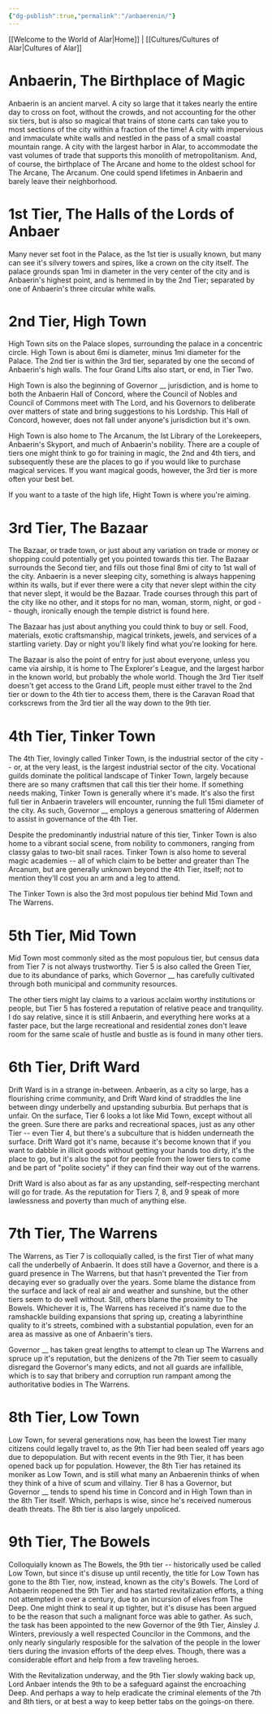 ```yaml
---
{"dg-publish":true,"permalink":"/anbaerenin/"}
---
```


[[Welcome to the World of Alar\|Home]] | [[Cultures/Cultures of Alar\|Cultures of Alar]] 

# Anbaerin, The Birthplace of Magic
Anbaerin is an ancient marvel. A city so large that it takes nearly the entire day to cross on foot, without the crowds, and not accounting for the other six tiers, but is also so magical that trains of stone carts can take you to most sections of the city within a fraction of the time! A city with impervious and immaculate white walls and nestled in the pass of a small coastal mountain range. A city with the largest harbor in Alar, to accommodate the vast volumes of trade that supports this monolith of metropolitanism. And, of course, the birthplace of The Arcane and home to the oldest school for The Arcane, The Arcanum. One could spend lifetimes in Anbaerin and barely leave their neighborhood. 

# 1st Tier, The Halls of the Lords of Anbaer
Many never set foot in the Palace, as the 1st tier is usually known, but many can see it's silvery towers and spires, like a crown on the city itself. The palace grounds span 1mi in diameter in the very center of the city and is Anbaerin's highest point, and is hemmed in by the 2nd Tier; separated by one of Anbaerin's three circular white walls. 

# 2nd Tier, High Town
High Town sits on the Palace slopes, surrounding the palace in a concentric circle. High Town is about 6mi is diameter, minus 1mi diameter for the Palace. The 2nd tier is within the 3rd tier, separated by one the second of Anbaerin's high walls. The four Grand Lifts also start, or end, in Tier Two. 

High Town is also the beginning of Governor __ jurisdiction, and is home to both the Anbaerin Hall of Concord, where the Council of Nobles and Council of Commons meet with The Lord, and his Governors to deliberate over matters of state and bring suggestions to his Lordship. This Hall of Concord, however, does not fall under anyone's jurisdiction but it's own. 

High Town is also home to The Arcanum, the Ist Library of the Lorekeepers, Anbaerin's Skyport, and much of Anbaerin's nobility. There are a couple of tiers one might think to go for training in magic, the 2nd and 4th tiers, and subsequently these are the places to go if you would like to purchase magical services. If you want magical goods, however, the 3rd tier is more often your best bet. 

If you want to a taste of the high life, Hight Town is where you're aiming.

# 3rd Tier, The Bazaar
The Bazaar, or trade town, or just about any variation on trade or money or shopping could potentially get you pointed towards this tier. The Bazaar surrounds the Second tier, and fills out those final 8mi of city to 1st wall of the city. Anbaerin is a never sleeping city, something is always happening within its walls, but if ever there were a city that never slept within the city that never slept, it would be the Bazaar. Trade courses through this part of the city like no other, and it stops for no man, woman, storm, night, or god -- though, ironically enough the temple district is found here. 

The Bazaar has just about anything you could think to buy or sell. Food, materials, exotic craftsmanship, magical trinkets, jewels, and services of a startling variety. Day or night you'll likely find what you're looking for here. 

The Bazaar is also the point of entry for just about everyone, unless you came via airship, it is home to The Explorer's League, and the largest harbor in the known world, but probably the whole world. Though the 3rd Tier itself doesn't get access to the Grand Lift, people must either travel to the 2nd tier or down to the 4th tier to access them, there is the Caravan Road that corkscrews from the 3rd tier all the way down to the 9th tier.

# 4th Tier, Tinker Town
The 4th Tier, lovingly called Tinker Town, is the industrial sector of the city -- or, at the very least, is the largest industrial sector of the city. Vocational guilds dominate the political landscape of Tinker Town, largely because there are so many craftsmen that call this tier their home. If something needs making, Tinker Town is generally where it's made. It's also the first full tier in Anbaerin travelers will encounter, running the full 15mi diameter of the city. As such, Governor __ employs a generous smattering of Aldermen to assist in governance of the 4th Tier.

Despite the predominantly industrial nature of this tier, Tinker Town is also home to a vibrant social scene, from nobility to commoners, ranging from classy galas to two-bit snail races. Tinker Town is also home to several magic academies -- all of which claim to be better and greater than The Arcanum, but are generally unknown beyond the 4th Tier, itself; not to mention they'll cost you an arm and a leg to attend.

The Tinker Town is also the 3rd most populous tier behind Mid Town and The Warrens.

# 5th Tier, Mid Town
Mid Town most commonly sited as the most populous tier, but census data from Tier 7 is not always trustworthy. Tier 5 is also called the Green Tier, due to its abundance of parks, which Governor __ has carefully cultivated through both municipal and community resources. 

The other tiers might lay claims to a various acclaim worthy institutions or people, but Tier 5 has fostered a reputation of relative peace and tranquility. I do say relative, since it is still Anbaerin, and everything here works at a faster pace, but the large recreational and residential zones don't leave room for the same scale of hustle and bustle as is found in many other tiers. 

# 6th Tier, Drift Ward
Drift Ward is in a strange in-between. Anbaerin, as a city so large, has a flourishing crime community, and Drift Ward kind of straddles the line between dingy underbelly and upstanding suburbia. But perhaps that is unfair. On the surface, Tier 6 looks a lot like Mid Town, except without all the green. Sure there are parks and recreational spaces, just as any other Tier -- even Tier 4, but there's a subculture that is hidden underneath the surface. Drift Ward got it's name, because it's become known that if you want to dabble in illicit goods without getting your hands too dirty, it's the place to go, but it's also the spot for people from the lower tiers to come and be part of "polite society" if they can find their way out of the warrens. 

Drift Ward is also about as far as any upstanding, self-respecting merchant will go for trade. As the reputation for Tiers 7, 8, and 9 speak of more lawlessness and poverty than much of anything else. 

# 7th Tier, The Warrens
The Warrens, as Tier 7 is colloquially called, is the first Tier of what many call the underbelly of Anbaerin. It does still have a Governor, and there is a guard presence in The Warrens, but that hasn't prevented the Tier from decaying ever so gradually over the years. Some blame the distance from the surface and lack of real air and weather and sunshine, but the other tiers seem to do well without. Still, others blame the proximity to The Bowels. Whichever it is, The Warrens has received it's name due to the ramshackle building expansions that spring up, creating a labyrinthine quality to it's streets, combined with a substantial population, even for an area as massive as one of Anbaerin's tiers. 

Governor __ has taken great lengths to attempt to clean up The Warrens and spruce up it's reputation, but the denizens of the 7th Tier seem to casually disregard the Governor's many edicts, and not all guards are infallible, which is to say that bribery and corruption run rampant among the authoritative bodies in The Warrens. 

# 8th Tier, Low Town
Low Town, for several generations now, has been the lowest Tier many citizens could legally travel to, as the 9th Tier had been sealed off years ago due to depopulation. But with recent events in the 9th Tier, it has been opened back up for population. However, the 8th Tier has retained its moniker as Low Town, and is still what many an Anbaerenin thinks of when they think of a hive of scum and villainy. Tier 8 has a Governor, but Governor __ tends to spend his time in Concord and in High Town than in the 8th Tier itself. Which, perhaps is wise, since he's received numerous death threats. The 8th tier is also largely unpoliced. 

# 9th Tier, The Bowels
Colloquially known as The Bowels, the 9th tier -- historically used be called Low Town, but since it's disuse up until recently, the title for Low Town has gone to the 8th Tier, now, instead, known as the city's Bowels. The Lord of Anbaerin reopened the 9th Tier and has started revitalization efforts, a thing not attempted in over a century, due to an incursion of elves from The Deep. One might think to seal it up tighter, but it's disuse has been argued to be the reason that such a malignant force was able to gather. As such, the task has been appointed to the new Governor of the 9th Tier, Ainsley J. Winters, previously a well respected Councilor in the Commons, and the only nearly singularly resposible for the salvation of the people in the lower tiers during the invasion efforts of the deep elves. Though, there was a considerable effort and help from a few traveling heroes. 

With the Revitalization underway, and the 9th Tier slowly waking back up, Lord Anbaer intends the 9th to be a safeguard against the encroaching Deep. And perhaps a way to help eradicate the criminal elements of the 7th and 8th tiers, or at best a way to keep better tabs on the goings-on there. 